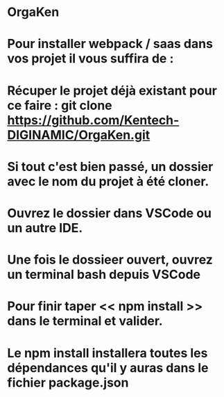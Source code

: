 # OrgaKen

# Pour installer webpack / saas dans vos projet il vous suffira de :

# Récuper le projet déjà existant pour ce faire : git clone https://github.com/Kentech-DIGINAMIC/OrgaKen.git
# Si tout c'est bien passé, un dossier avec le nom du projet à été cloner.
# Ouvrez le dossier dans VSCode ou un autre IDE. 
# Une fois le dossieer ouvert, ouvrez un terminal bash depuis VSCode
# Pour finir taper <<  npm install  >> dans le terminal et valider. 

# Le npm install installera toutes les dépendances qu'il y auras dans le fichier package.json
